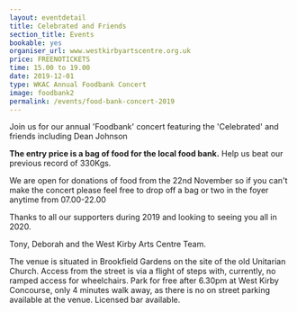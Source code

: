 ```yaml
---
layout: eventdetail
title: Celebrated and Friends
section_title: Events
bookable: yes
organiser_url: www.westkirbyartscentre.org.uk
price: FREENOTICKETS
time: 15.00 to 19.00
date: 2019-12-01
type: WKAC Annual Foodbank Concert
image: foodbank2
permalink: /events/food-bank-concert-2019
---
```


Join us for our annual 'Foodbank' concert featuring the 'Celebrated' and friends including Dean Johnson

__The entry price is a bag of food for the local food bank.__ Help us beat our previous record of 330Kgs.

We are open for donations of food from the 22nd November so if you can't make the concert please feel free to drop off a bag or two in the foyer anytime from 07.00-22.00

Thanks to all our supporters during 2019 and looking to seeing you all in 2020.

Tony, Deborah and the West Kirby Arts Centre Team.

The venue is situated in Brookfield Gardens on the site of the old Unitarian Church. Access from the street is via a flight of steps with, currently, no ramped access for wheelchairs. Park for free after 6.30pm at West Kirby Concourse, only 4 minutes walk away, as there is no on street parking available at the venue. Licensed bar available.
